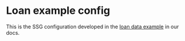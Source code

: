 # Loan example config

This is the SSG configuration developed in the [loan data example](https://sqlsynthgen.readthedocs.io/en/latest/loan_data.html) in our docs.
